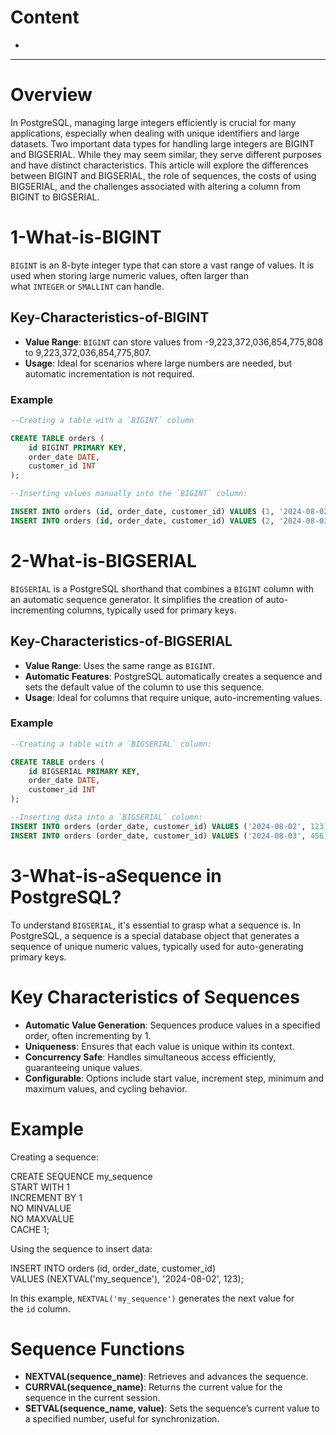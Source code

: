 # Content
- 

----

# Overview
In PostgreSQL, managing large integers efficiently is crucial for many applications, especially when dealing with unique identifiers and large datasets. Two important data types for handling large integers are BIGINT and BIGSERIAL. While they may seem similar, they serve different purposes and have distinct characteristics. This article will explore the differences between BIGINT and BIGSERIAL, the role of sequences, the costs of using BIGSERIAL, and the challenges associated with altering a column from BIGINT to BIGSERIAL.

# 1-What-is-BIGINT

`BIGINT` is an 8-byte integer type that can store a vast range of values. It is used when storing large numeric values, often larger than what `INTEGER` or `SMALLINT` can handle.

## Key-Characteristics-of-BIGINT

- **Value Range**: `BIGINT` can store values from -9,223,372,036,854,775,808 to 9,223,372,036,854,775,807.
- **Usage**: Ideal for scenarios where large numbers are needed, but automatic incrementation is not required.

### Example
```sql
--Creating a table with a `BIGINT` column

CREATE TABLE orders (  
    id BIGINT PRIMARY KEY,  
    order_date DATE,  
    customer_id INT  
);

--Inserting values manually into the `BIGINT` column:

INSERT INTO orders (id, order_date, customer_id) VALUES (1, '2024-08-02', 123);  
INSERT INTO orders (id, order_date, customer_id) VALUES (2, '2024-08-03', 456);

```
# 2-What-is-BIGSERIAL

`BIGSERIAL` is a PostgreSQL shorthand that combines a `BIGINT` column with an automatic sequence generator. It simplifies the creation of auto-incrementing columns, typically used for primary keys.

## Key-Characteristics-of-BIGSERIAL
- **Value Range**: Uses the same range as `BIGINT`.
- **Automatic Features**: PostgreSQL automatically creates a sequence and sets the default value of the column to use this sequence.
- **Usage**: Ideal for columns that require unique, auto-incrementing values.

### Example
```sql
--Creating a table with a `BIGSERIAL` column:

CREATE TABLE orders (  
    id BIGSERIAL PRIMARY KEY,  
    order_date DATE,  
    customer_id INT  
);

--Inserting data into a `BIGSERIAL` column:
INSERT INTO orders (order_date, customer_id) VALUES ('2024-08-02', 123);  
INSERT INTO orders (order_date, customer_id) VALUES ('2024-08-03', 456);
```


# 3-What-is-aSequence in PostgreSQL?

To understand `BIGSERIAL`, it's essential to grasp what a sequence is. In PostgreSQL, a sequence is a special database object that generates a sequence of unique numeric values, typically used for auto-generating primary keys.

# Key Characteristics of Sequences

- **Automatic Value Generation**: Sequences produce values in a specified order, often incrementing by 1.
- **Uniqueness**: Ensures that each value is unique within its context.
- **Concurrency Safe**: Handles simultaneous access efficiently, guaranteeing unique values.
- **Configurable**: Options include start value, increment step, minimum and maximum values, and cycling behavior.

# Example

Creating a sequence:

CREATE SEQUENCE my_sequence  
    START WITH 1  
    INCREMENT BY 1  
    NO MINVALUE  
    NO MAXVALUE  
    CACHE 1;

Using the sequence to insert data:

INSERT INTO orders (id, order_date, customer_id)  
VALUES (NEXTVAL('my_sequence'), '2024-08-02', 123);

In this example, `NEXTVAL('my_sequence')` generates the next value for the `id` column.

# Sequence Functions

- **NEXTVAL(sequence_name)**: Retrieves and advances the sequence.
- **CURRVAL(sequence_name)**: Returns the current value for the sequence in the current session.
- **SETVAL(sequence_name, value)**: Sets the sequence’s current value to a specified number, useful for synchronization.